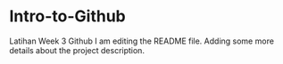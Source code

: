 # Intro-to-Github
Latihan Week 3 Github
I am editing the README file. Adding some more details about the project description.
